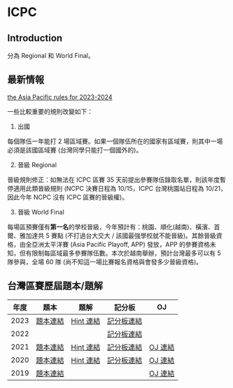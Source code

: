 # ICPC

## Introduction

分為 Regional 和 World Final。

## 最新情報

[the Asia Pacific rules for 2023-2024](https://icpc.iisf.or.jp/asia-pacific/top/2023-24-cycle/)

一些比較重要的規則改變如下：

1. 出國

每個隊伍一年能打 2 場區域賽。如果一個隊伍所在的國家有區域賽，則其中一場必須是該國區域賽 (台灣同學只能打一個國外的)。

2. 晉級 Regional

晉級規則修正：如無法在 ICPC 區賽 35 天前提出參賽隊伍錄取名單，則該年度暫停適用此類晉級規則 (NCPC 決賽日程為 10/15，ICPC 台灣桃園站日程為 10/21，因此今年 NCPC 沒有 ICPC 區賽的晉級權)。

3. 晉級 World Final

每場區預賽僅有**第一名**的學校晉級，今年預計有：桃園、順化(越南)、橫濱、首爾、雅加達共 5 賽點 (不打過台大交大 / 該國最強學校就不能晉級)。其餘晉級資格，由全亞洲太平洋賽 (Asia Pacific Playoff, APP) 發放，APP 的參賽資格未知，但有限制每區域最多參賽隊伍數。本次於越南舉辦，預計台灣最多可以有 5 隊參與，全場 60 隊 (尚不知這一場比賽報名資格與會發多少晉級資格)。

## 台灣區賽歷屆題本/題解

| 年度 | 題本 | 題解 | 記分板 | OJ |
| :---: | --- | --- | --- | --- |
| 2023 | [題本連結](https://cdn.discordapp.com/attachments/1153229992638029874/1165506820530524201/ICPC2023-problems.pdf?ex=654719d0&is=6534a4d0&hm=7982992af763997e63cab346c03499c008a8763a8adeea1fb5601db2428db23d&) | [Hint 連結](https://cdn.discordapp.com/attachments/1153019221417152562/1168912860584366241/ICPC2023-ProblemSet-Hint.pdf?ex=65537def&is=654108ef&hm=5953d7a4c5f4045a0801710ff3a7f4748aee003f76806139149e57f3c68b2613&) | [記分板連結](https://web.archive.org/web/20231022094124/https://judge.icpc.ntub.edu.tw/public?release) | |
| 2022 | | | [記分板連結](https://icpc2022.ntub.edu.tw/final-scoreboard/) | |
| 2021 | [題本連結](https://drive.google.com/file/d/1YUMxajkblszqjcVhb3ksvv1UL44JOlJT/view) | [Hint 連結](https://codeforces.com/gym/103443/attachments/download/14823/main-with-hint.pdf) | [記分板連結](https://icpc2021.ntub.edu.tw/final-scoreboard/) | [OJ 連結](https://codeforces.com/gym/103443) |
| 2020 | [題本連結](https://drive.google.com/file/d/1v6vk-VEtyNNDbTPOlc1JE_m9VllTHwi0/view) | [Hint 連結](https://drive.google.com/file/d/1fzZ9UKE8tr315wFAaC1jBVaNrF6a-WO7/view) | [記分板連結](https://icpc2020.ntub.edu.tw/final-scoreboard/) | [OJ 連結](https://codeforces.com/gym/102835) |
| 2019 | [題本連結](https://codeforces.com/gym/102460/attachments/download/10051/102460-en.pdf) | | | [OJ 連結](https://codeforces.com/gym/102460) |
